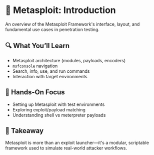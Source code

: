 # 🧰 Metasploit: Introduction

An overview of the Metasploit Framework's interface, layout, and fundamental use cases in penetration testing.

## 🔍 What You’ll Learn

- Metasploit architecture (modules, payloads, encoders)
- `msfconsole` navigation
- Search, info, use, and run commands
- Interaction with target environments

## 🔧 Hands-On Focus

- Setting up Metasploit with test environments
- Exploring exploit/payload matching
- Understanding shell vs meterpreter payloads

## 🧩 Takeaway

Metasploit is more than an exploit launcher—it's a modular, scriptable framework used to simulate real-world attacker workflows.
